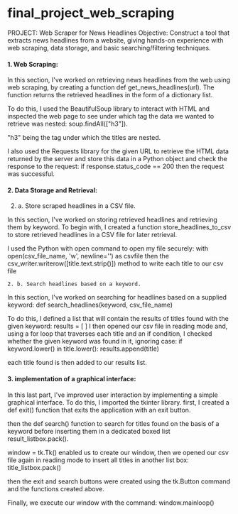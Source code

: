 # final_project_web_scraping

PROJECT: Web Scraper for News Headlines
Objective:
Construct a tool that extracts news headlines from a website, giving hands-on experience with web scraping, data storage, and basic searching/filtering techniques.

#### 1. Web Scraping:

In this section, I've worked on retrieving news headlines from the web using web scraping, by creating a function def get_news_headlines(url). The function returns the retrieved headlines in the form of a dictionary list.

To do this, I used the BeautifulSoup library to interact with HTML and inspected the web page to see under which tag the data we wanted to retrieve was nested: soup.findAll(["h3"]).

"h3" being the tag under which the titles are nested.

I also used the Requests library for the given URL to retrieve the HTML data returned by the server and store this data in a Python object and check the response to the request: if response.status_code == 200 then the request was successful.


#### 2. Data Storage and Retrieval:

   2. a. Store scraped headlines in a CSV file.
      
In this section, I've worked on storing retrieved headlines and retrieving them by keyword. To begin with, I created a function store_headlines_to_csv to store retrieved headlines in a CSV file for later retrieval.

I used the Python with open command to open my file securely:
with open(csv_file_name, 'w', newline='') as csvfile
 then the csv_writer.writerow([title.text.strip()]) method to write each title to our csv file

    2. b. Search headlines based on a keyword.
    
In this section, I've worked on searching for headlines based on a supplied keyword: def search_headlines(keyword, csv_file_name)

To do this, I defined a list that will contain the results of titles found with the given keyword: results = [ ]
I then opened our csv file in reading mode and, using a for loop that traverses each title and an if condition, I checked whether the given keyword was found in it, ignoring case: if keyword.lower() in title.lower():
                results.append(title)

each title found is then added to our results list.

#### 3. implementation of a graphical interface:

In this last part, I've improved user interaction by implementing a simple graphical interface.
To do this, I imported the tkinter library.
first, I created a def exit() function that exits the application with an exit button.

then the def search() function to search for titles found on the basis of a keyword before inserting them in a dedicated boxed list result_listbox.pack().

window = tk.Tk() enabled us to create our window, then we opened our csv file again in reading mode to insert all titles in another list box: title_listbox.pack()

then the exit and search buttons were created using the tk.Button command and the functions created above.

Finally, we execute our window with the command: window.mainloop()
